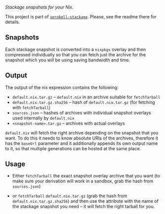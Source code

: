 _Stackage snapshots for your Nix._

This project is part of [`serokell-stackage`][serokell-stackage]. Please, see the readme there for details.

## Snapshots

Each stackage snapshot is converted into a `nixpkgs` overlay and then compressed individually so that you
can fetch just the archive for the snapshot which you will be using saving bandwidth and time.


## Output

The output of the nix expression contains the following:

* `default.nix.tar.gz` – `default.nix` in an archive suitable for `fetchTarball`
* `default.nix.tar.gz.sha256` – hash of `default.nix.tar.gz` (for fetching with `fetchTarball`)
* `sources.json` – hashes of archives with individual snapshot overlays used internally by `default.nix`
* `<snapshot-name>.tar.gz` – archives with actual overlays

`default.nix` will fetch the right archive depending on the snapshot that you want. To do this
it needs to know absolute URIs of the archives, therefore it has the `baseUrl` parameter and
it additionally appends its own output name to it, so that multiple generations can be hosted
at the same place.


## Usage

* Either `fetchTarball` the exact snapshot overlay archive that you want
(to make sure your derivation will work in a sandbox, grab the hash from `sources.json`)
* or `fetchTarball` `default.nix.tar.gz` (grab the hash from `default.nix.tar.gz.sha256`)
and then use the attribute with the name of the stackage snapshot you need – it will fetch
the right tarball for you.


  [serokell-stackage]: https://github.com/serokell/serokell-stackage
